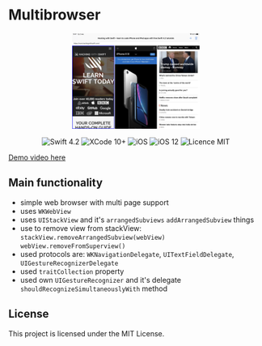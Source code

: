 #  Multibrowser

<div align = "center">
<img src="/screens/1.jpeg" width="50%">        
</div>

<p align="center">
<img src="https://img.shields.io/badge/Swift-4.2-orange.svg" alt="Swift 4.2"/>
<img src="https://img.shields.io/badge/Xcode-10%2B-brightgreen.svg" alt="XCode 10+"/>
<img src="https://img.shields.io/badge/platform-iOS-green.svg" alt="iOS"/>
<img src="https://img.shields.io/badge/iOS-12%2B-brightgreen.svg" alt="iOS 12"/>
<img src="https://img.shields.io/badge/licence-MIT-lightgray.svg" alt="Licence MIT"/>
</p>

[Demo video here](https://youtu.be/O6J8538RveU)

## Main functionality
* simple web browser with multi page support
* uses `WKWebView`
* uses `UIStackView` and it's `arrangedSubviews` `addArrangedSubview` things
* use to remove view from stackView:
`stackView.removeArrangedSubview(webView)`
`webView.removeFromSuperview()`
* used protocols are: `WKNavigationDelegate`, `UITextFieldDelegate`, `UIGestureRecognizerDelegate`
* used `traitCollection` property
* used own `UIGestureRecognizer` and it's delegate `shouldRecognizeSimultaneouslyWith` method

## License

This project is licensed under the MIT License.